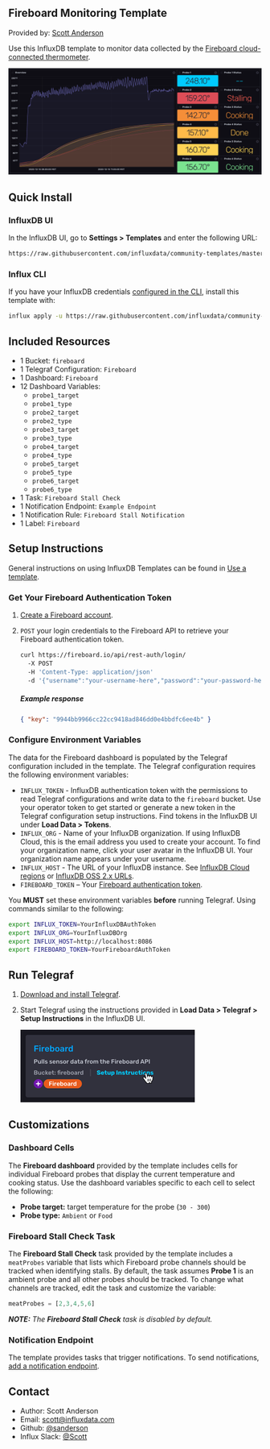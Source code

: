 ## Fireboard Monitoring Template

Provided by: [Scott Anderson](https://github.com/sanderson/)

Use this InfluxDB template to monitor data collected by the
[Fireboard cloud-connected thermometer](https://www.fireboard.com/).

![Fireboard Dashboard Screenshot](img/fireboard_dashboard.png)

## Quick Install

### InfluxDB UI

In the InfluxDB UI, go to **Settings > Templates** and enter the following URL:

```sh
https://raw.githubusercontent.com/influxdata/community-templates/master/fireboard/fireboard.yml
```

### Influx CLI

If you have your InfluxDB credentials [configured in the CLI](https://docs.influxdata.com/influxdb/v2.0/reference/cli/influx/config/), install this template with:

```sh
influx apply -u https://raw.githubusercontent.com/influxdata/community-templates/master/fireboard/fireboard.yml
```

## Included Resources

- 1 Bucket: `fireboard`
- 1 Telegraf Configuration: `Fireboard`
- 1 Dashboard: `Fireboard`
- 12 Dashboard Variables:
  - `probe1_target`
  - `probe1_type`
  - `probe2_target`
  - `probe2_type`
  - `probe3_target`
  - `probe3_type`
  - `probe4_target`
  - `probe4_type`
  - `probe5_target`
  - `probe5_type`
  - `probe6_target`
  - `probe6_type`
- 1 Task: `Fireboard Stall Check`
- 1 Notification Endpoint: `Example Endpoint`
- 1 Notification Rule: `Fireboard Stall Notification`
- 1 Label: `Fireboard`

## Setup Instructions

General instructions on using InfluxDB Templates can be found in [Use a template](../docs/use_a_template.md).

### Get Your Fireboard Authentication Token

1. [Create a Fireboard account](https://docs.fireboard.io/start/account.html#create-your-account).
2. `POST` your login credentials to the Fireboard API to retrieve your Fireboard authentication token.

    ```sh
    curl https://fireboard.io/api/rest-auth/login/
      -X POST
      -H 'Content-Type: application/json'
      -d '{"username":"your-username-here","password":"your-password-here"}'
    ```

    ##### Example response
    ```json
    { "key": "9944bb9966cc22cc9418ad846dd0e4bbdfc6ee4b" }
    ```

### Configure Environment Variables

The data for the Fireboard dashboard is populated by the Telegraf configuration
included in the template.
The Telegraf configuration requires the following environment variables:

- `INFLUX_TOKEN` - InfluxDB authentication token with the permissions to read
  Telegraf configurations and write data to the `fireboard` bucket.
  Use your operator token to get started or generate a new token in the
  Telegraf configuration setup instructions.
  Find tokens in the InfluxDB UI under **Load Data > Tokens**.
- `INFLUX_ORG` - Name of your InfluxDB organization.
  If using InfluxDB Cloud, this is the email address you used to create your account.
  To find your organization name, click your user avatar in the InfluxDB UI.
  Your organization name appears under your username.
- `INFLUX_HOST` - The URL of your InfluxDB instance.
  See [InfluxDB Cloud regions](https://docs.influxdata.com/influxdb/cloud/reference/regions/)
  or [InfluxDB OSS 2.x URLs](https://docs.influxdata.com/influxdb/latest/reference/urls/).
- `FIREBOARD_TOKEN` – Your [Fireboard authentication token](#get-your-fireboard-authentication-token).

You **MUST** set these environment variables **before** running Telegraf.
Using commands similar to the following:

```sh
export INFLUX_TOKEN=YourInfluxDBAuthToken
export INFLUX_ORG=YourInfluxDBOrg
export INFLUX_HOST=http://localhost:8086
export FIREBOARD_TOKEN=YourFireboardAuthToken
```

## Run Telegraf

1. [Download and install Telegraf](https://portal.influxdata.com/downloads/).
2. Start Telegraf using the instructions provided in **Load Data > Telegraf > Setup Instructions**
   in the InfluxDB UI.

    ![Telegraf Setup Instructions](img/fireboard_setup_telegraf.png)

## Customizations

### Dashboard Cells

The **Fireboard dashboard** provided by the template includes cells for individual
Fireboard probes that display the current temperature and cooking status.
Use the dashboard variables specific to each cell to select the following:

- **Probe target:** target temperature for the probe (`30 - 300`)
- **Probe type:** `Ambient` or `Food`

### Fireboard Stall Check Task

The **Fireboard Stall Check** task provided by the template includes a `meatProbes`
variable that lists which Fireboard probe channels should be tracked when
identifying stalls. By default, the task assumes **Probe 1** is an ambient probe
and all other probes should be tracked. To change what channels are tracked,
edit the task and customize the variable:

```js
meatProbes = [2,3,4,5,6]
```

_**NOTE:** The **Fireboard Stall Check** task is disabled by default._

### Notification Endpoint
The template provides tasks that trigger notifications.
To send notifications, [add a notification endpoint](https://docs.influxdata.com/influxdb/v2.0/monitor-alert/notification-endpoints/create/).

## Contact

- Author: Scott Anderson
- Email: scott@influxdata.com
- Github: [@sanderson](https://github.com/sanderson)
- Influx Slack: [@Scott](https://influxdata.com/slack)
